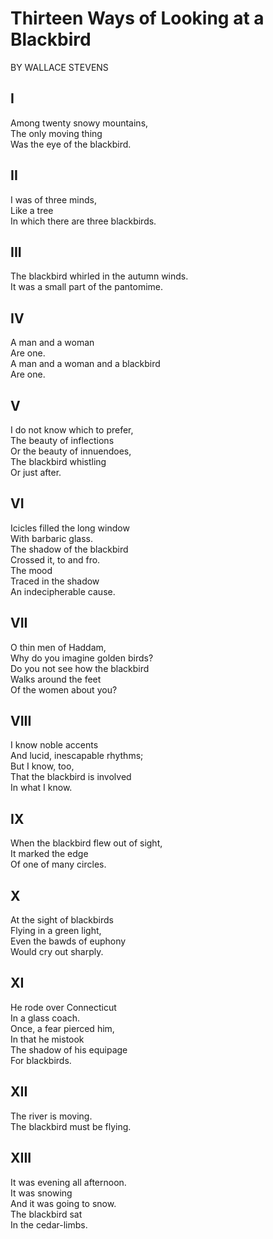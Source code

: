 # Thirteen Ways of Looking at a Blackbird
BY WALLACE STEVENS

## I 
Among twenty snowy mountains,   
The only moving thing   
Was the eye of the blackbird.   

## II 
I was of three minds,   
Like a tree   
In which there are three blackbirds.   

## III 
The blackbird whirled in the autumn winds.   
It was a small part of the pantomime.   

## IV 
A man and a woman   
Are one.   
A man and a woman and a blackbird   
Are one.   

## V 
I do not know which to prefer,   
The beauty of inflections   
Or the beauty of innuendoes,   
The blackbird whistling   
Or just after.   

## VI 
Icicles filled the long window   
With barbaric glass.   
The shadow of the blackbird   
Crossed it, to and fro.   
The mood   
Traced in the shadow   
An indecipherable cause.   

## VII 
O thin men of Haddam,   
Why do you imagine golden birds?   
Do you not see how the blackbird   
Walks around the feet   
Of the women about you?   

## VIII 
I know noble accents   
And lucid, inescapable rhythms;   
But I know, too,   
That the blackbird is involved   
In what I know.   

## IX 
When the blackbird flew out of sight,   
It marked the edge   
Of one of many circles.   

## X 
At the sight of blackbirds   
Flying in a green light,   
Even the bawds of euphony   
Would cry out sharply.   

## XI 
He rode over Connecticut   
In a glass coach.   
Once, a fear pierced him,   
In that he mistook   
The shadow of his equipage   
For blackbirds.   

## XII 
The river is moving.   
The blackbird must be flying.   

## XIII 
It was evening all afternoon.   
It was snowing   
And it was going to snow.   
The blackbird sat   
In the cedar-limbs.
